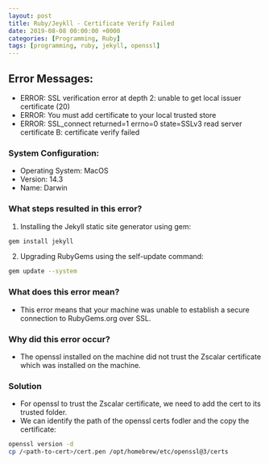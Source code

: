 ```yaml
---
layout: post
title: Ruby/Jeykll - Certificate Verify Failed
date: 2019-08-08 00:00:00 +0000
categories: [Programming, Ruby]
tags: [programming, ruby, jekyll, openssl]
---
```


## Error Messages:
- ERROR: SSL verification error at depth 2: unable to get local issuer certificate (20)
- ERROR: You must add certificate to your local trusted store
- ERROR: SSL_connect returned=1 errno=0 state=SSLv3 read server certificate B: certificate verify failed

### System Configuration:
- Operating System: MacOS
- Version: 14.3
- Name: Darwin


### What steps resulted in this error?
1. Installing the Jekyll static site generator using gem:
```bash
gem install jekyll
```

2. Upgrading RubyGems using the self-update command:
```bash
gem update --system
```


### What does this error mean?
- This error means that your machine was unable to establish a secure connection to RubyGems.org over SSL.

### Why did this error occur?
- The openssl installed on the machine did not trust the Zscalar certificate which was installed on the machine.

### Solution
- For openssl to trust the Zscalar certificate, we need to add the cert to its trusted folder.
- We can identify the path of the openssl certs fodler and the copy the certificate:
```bash
openssl version -d
cp /<path-to-cert>/cert.pen /opt/homebrew/etc/openssl@3/certs
```



